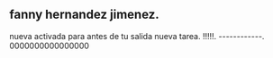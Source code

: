 ## fanny hernandez jimenez.
nueva activada para antes de tu salida
nueva tarea.
!!!!!.
------------.
0000000000000000
